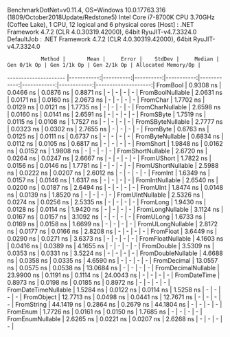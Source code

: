 
BenchmarkDotNet=v0.11.4, OS=Windows 10.0.17763.316 (1809/October2018Update/Redstone5)
Intel Core i7-8700K CPU 3.70GHz (Coffee Lake), 1 CPU, 12 logical and 6 physical cores
  [Host]     : .NET Framework 4.7.2 (CLR 4.0.30319.42000), 64bit RyuJIT-v4.7.3324.0
  DefaultJob : .NET Framework 4.7.2 (CLR 4.0.30319.42000), 64bit RyuJIT-v4.7.3324.0


               Method |       Mean |     Error |    StdDev |     Median | Gen 0/1k Op | Gen 1/1k Op | Gen 2/1k Op | Allocated Memory/Op |
--------------------- |-----------:|----------:|----------:|-----------:|------------:|------------:|------------:|--------------------:|
             FromBool |  0.9308 ns | 0.0466 ns | 0.0876 ns |  0.8871 ns |           - |           - |           - |                   - |
     FromBoolNullable |  2.0631 ns | 0.0171 ns | 0.0160 ns |  2.0673 ns |           - |           - |           - |                   - |
             FromChar |  1.7702 ns | 0.0129 ns | 0.0121 ns |  1.7735 ns |           - |           - |           - |                   - |
     FromCharNullable |  2.6598 ns | 0.0160 ns | 0.0141 ns |  2.6591 ns |           - |           - |           - |                   - |
            FromSByte |  1.7519 ns | 0.0115 ns | 0.0108 ns |  1.7527 ns |           - |           - |           - |                   - |
    FromSByteNullable |  2.7777 ns | 0.0323 ns | 0.0302 ns |  2.7655 ns |           - |           - |           - |                   - |
             FromByte |  0.6763 ns | 0.0125 ns | 0.0111 ns |  0.6737 ns |           - |           - |           - |                   - |
     FromByteNullable |  0.6834 ns | 0.0112 ns | 0.0105 ns |  0.6817 ns |           - |           - |           - |                   - |
            FromShort |  1.9848 ns | 0.0162 ns | 0.0152 ns |  1.9808 ns |           - |           - |           - |                   - |
    FromShortNullable |  2.6720 ns | 0.0264 ns | 0.0247 ns |  2.6667 ns |           - |           - |           - |                   - |
           FromUShort |  1.7822 ns | 0.0156 ns | 0.0146 ns |  1.7781 ns |           - |           - |           - |                   - |
   FromUShortNullable |  2.5988 ns | 0.0222 ns | 0.0207 ns |  2.6012 ns |           - |           - |           - |                   - |
              FromInt |  1.6349 ns | 0.0157 ns | 0.0146 ns |  1.6317 ns |           - |           - |           - |                   - |
      FromIntNullable |  2.6540 ns | 0.0200 ns | 0.0187 ns |  2.6494 ns |           - |           - |           - |                   - |
             FromUInt |  1.8474 ns | 0.0148 ns | 0.0139 ns |  1.8520 ns |           - |           - |           - |                   - |
     FromUIntNullable |  2.5326 ns | 0.0274 ns | 0.0256 ns |  2.5335 ns |           - |           - |           - |                   - |
             FromLong |  1.9430 ns | 0.0128 ns | 0.0114 ns |  1.9420 ns |           - |           - |           - |                   - |
     FromLongNullable |  3.1124 ns | 0.0167 ns | 0.0157 ns |  3.1092 ns |           - |           - |           - |                   - |
            FromULong |  1.6733 ns | 0.0169 ns | 0.0158 ns |  1.6699 ns |           - |           - |           - |                   - |
    FromULongNullable |  2.8172 ns | 0.0177 ns | 0.0166 ns |  2.8208 ns |           - |           - |           - |                   - |
            FromFloat |  3.6449 ns | 0.0290 ns | 0.0271 ns |  3.6373 ns |           - |           - |           - |                   - |
    FromFloatNullable |  4.1603 ns | 0.0416 ns | 0.0389 ns |  4.1655 ns |           - |           - |           - |                   - |
           FromDouble |  3.5309 ns | 0.0353 ns | 0.0331 ns |  3.5224 ns |           - |           - |           - |                   - |
   FromDoubleNullable |  4.6688 ns | 0.0358 ns | 0.0335 ns |  4.6590 ns |           - |           - |           - |                   - |
          FromDecimal | 13.0557 ns | 0.0575 ns | 0.0538 ns | 13.0684 ns |           - |           - |           - |                   - |
  FromDecimalNullable | 23.9900 ns | 0.1191 ns | 0.1114 ns | 24.0043 ns |           - |           - |           - |                   - |
         FromDateTime |  0.8973 ns | 0.0198 ns | 0.0185 ns |  0.8972 ns |           - |           - |           - |                   - |
 FromDateTimeNullable |  1.5284 ns | 0.0122 ns | 0.0114 ns |  1.5258 ns |           - |           - |           - |                   - |
           FromObject | 12.7713 ns | 0.0498 ns | 0.0441 ns | 12.7671 ns |           - |           - |           - |                   - |
           FromString | 44.1419 ns | 0.2864 ns | 0.2679 ns | 44.1804 ns |           - |           - |           - |                   - |
             FromEnum |  1.7726 ns | 0.0161 ns | 0.0150 ns |  1.7685 ns |           - |           - |           - |                   - |
     FromEnumNullable |  2.6265 ns | 0.0221 ns | 0.0207 ns |  2.6268 ns |           - |           - |           - |                   - |
